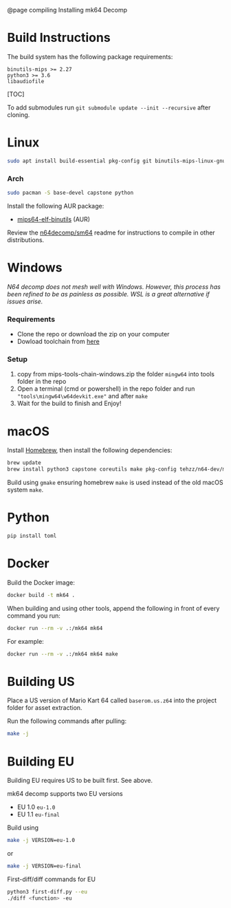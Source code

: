 @page compiling Installing mk64 Decomp
# Build Instructions
The build system has the following package requirements:

    binutils-mips >= 2.27
    python3 >= 3.6
    libaudiofile

[TOC]

To add submodules run `git submodule update --init --recursive` after cloning.

# Linux
```bash
sudo apt install build-essential pkg-config git binutils-mips-linux-gnu python3 python3-pip zlib1g-dev libaudiofile-dev libcapstone-dev
```

### Arch

```bash
sudo pacman -S base-devel capstone python
```
Install the following AUR package:
* [mips64-elf-binutils](https://aur.archlinux.org/packages/mips64-elf-binutils) (AUR)

Review the [n64decomp/sm64](https://github.com/n64decomp/sm64) readme for instructions to compile in other distributions.

# Windows

*N64 decomp does not mesh well with Windows. However, this process has been refined to be as painless as possible. WSL is a great alternative if issues arise.*

### Requirements
- Clone the repo or download the zip on your computer
- Dowload toolchain from [here](https://github.com/coco875/mk64-tools/releases/download/v0.0.6/mips-tools-chain-windows.zip)

### Setup
1. copy from mips-tools-chain-windows.zip the folder `mingw64` into tools folder in the repo
2. Open a terminal (cmd or powershell) in the repo folder and run `"tools\mingw64\w64devkit.exe"` and after `make`
3. Wait for the build to finish and Enjoy!

# macOS

Install [Homebrew](https://brew.sh), then install the following dependencies:
```bash
brew update
brew install python3 capstone coreutils make pkg-config tehzz/n64-dev/mips64-elf-binutils
```

Build using `gmake` ensuring homebrew `make` is used instead of the old macOS system `make`.

# Python
```bash
pip install toml
```

# Docker

Build the Docker image:
```bash
docker build -t mk64 .
```

When building and using other tools, append the following in front of every command you run:
```bash
docker run --rm -v .:/mk64 mk64
```

For example:
```bash
docker run --rm -v .:/mk64 mk64 make
```

# Building US

Place a US version of Mario Kart 64 called `baserom.us.z64` into the project folder for asset extraction.

Run the following commands after pulling:
```bash
make -j
```

# Building EU

Building EU requires US to be built first. See above.

mk64 decomp supports two EU versions
* EU 1.0 `eu-1.0`
* EU 1.1 `eu-final`

Build using
```bash
make -j VERSION=eu-1.0
```
or
```bash
make -j VERSION=eu-final
```

First-diff/diff commands for EU
```bash
python3 first-diff.py --eu
./diff <function> -eu
```